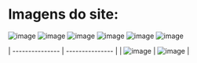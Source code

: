 # Imagens do site:
![image](https://github.com/IGDSCI/GC-PIZZARIA/assets/114839208/3830e010-df25-4a99-b618-352f1554a9d0)
![image](https://github.com/IGDSCI/GC-PIZZARIA/assets/114839208/4bfd50db-1195-47ea-86db-5fcc0ded7372)
![image](https://github.com/IGDSCI/GC-PIZZARIA/assets/114839208/8c4cbdac-fe41-4314-b1cb-bafc98d86723)
![image](https://github.com/IGDSCI/GC-PIZZARIA/assets/114839208/dc186777-ccca-4e6b-8aba-9e959e59d36f)
![image](https://github.com/IGDSCI/GC-PIZZARIA/assets/114839208/4dc3a23e-c210-4e19-b3db-f1aa74557665)
![image](https://github.com/IGDSCI/GC-PIZZARIA/assets/114839208/16cf3f11-58f9-4c3d-b454-36389391e4c9)



| ---------------  |  --------------- |
| ![image](https://github.com/IGDSCI/GC-PIZZARIA/assets/114839208/9c2e206a-c4fb-4be3-86e0-4c296139e8da)  | ![image](https://github.com/IGDSCI/GC-PIZZARIA/assets/114839208/6525b78c-5dda-42ed-b97a-347dc2f1b4a2)   |
